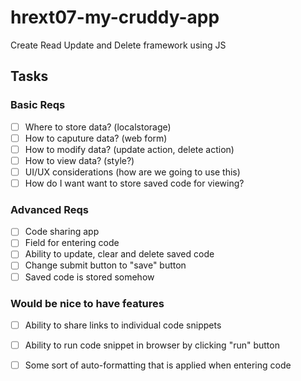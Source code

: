 # hrext07-my-cruddy-app
Create Read Update and Delete framework using JS


## Tasks

### Basic Reqs
- [ ] Where to store data? (localstorage)
- [ ] How to caputure data? (web form)
- [ ] How to modify data? (update action, delete action)
- [ ] How to view data? (style?)
- [ ] UI/UX considerations (how are we going to use this)
- [ ] How do I want want to store saved code for viewing?

### Advanced Reqs
- [ ] Code sharing app
- [ ] Field for entering code
- [ ] Ability to update, clear and delete saved code
- [ ] Change submit button to "save" button
- [ ] Saved code is stored somehow

### Would be nice to have features
- [ ] Ability to share links to individual code snippets
- [ ] Ability to run code snippet in browser by clicking "run" button
- [ ] Some sort of auto-formatting that is applied when entering code

